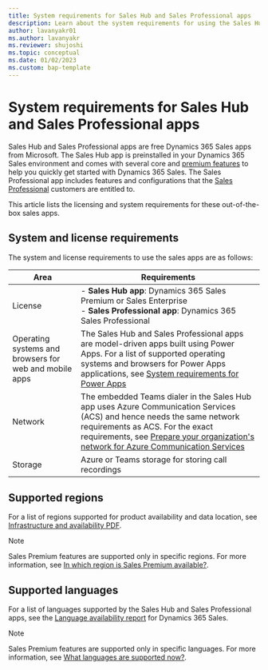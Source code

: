 ```yaml
---
title: System requirements for Sales Hub and Sales Professional apps 
description: Learn about the system requirements for using the Sales Hub and Sales Professional apps.
author: lavanyakr01
ms.author: lavanyakr
ms.reviewer: shujoshi
ms.topic: conceptual 
ms.date: 01/02/2023
ms.custom: bap-template 
---
```


# System requirements for Sales Hub and Sales Professional apps

Sales Hub and Sales Professional apps are free Dynamics 365 Sales apps from Microsoft. The Sales Hub app is preinstalled in your Dynamics 365 Sales environment and comes with several core and [premium features](overview.md#dynamics-365-sales-premium) to help you quickly get started with Dynamics 365 Sales. The Sales Professional app includes features and configurations that the [Sales Professional](overview.md#dynamics-365-sales-professional) customers are entitled to.  

This article lists the licensing and system requirements for these out-of-the-box sales apps.  

## System and license requirements

The system and license requirements to use the sales apps are as follows:


|Area  |Requirements  |
|---------|---------|
|License     | - **Sales Hub app**: Dynamics 365 Sales Premium or Sales Enterprise<br>- **Sales Professional app**: Dynamics 365 Sales Professional        |
|Operating systems and browsers for web and mobile apps     |  The Sales Hub and Sales Professional apps are model-driven apps built using Power Apps. For a list of supported operating systems and browsers for Power Apps applications, see [System requirements for Power Apps](/power-apps/limits-and-config)       |
|Network      | The embedded Teams dialer in the Sales Hub app uses Azure Communication Services (ACS) and hence needs the same network requirements as ACS. For the exact requirements, see [Prepare your organization's network for Azure Communication Services](/azure/communication-services/concepts/voice-video-calling/network-requirements)         |
|Storage      |   Azure or Teams storage for storing call recordings     |

## Supported regions

For a list of regions supported for product availability and data location, see [Infrastructure and availability PDF](https://aka.ms/dynamics_365_international_availability_deck).

> [!NOTE]
> Sales Premium features are supported only in specific regions. For more information, see [In which region is Sales Premium available?](faqs-sales-insights.md#in-which-region-is-sales-premium-available).

## Supported languages

For a list of languages supported by the Sales Hub and Sales Professional apps, see the [Language availability report](https://dynamics.microsoft.com/en-us/availability-reports/languagereport/) for Dynamics 365 Sales.

> [!NOTE]
> Sales Premium features are supported only in specific languages. For more information, see [What languages are supported now?](faqs-sales-insights.md#what-languages-are-supported-now).  

